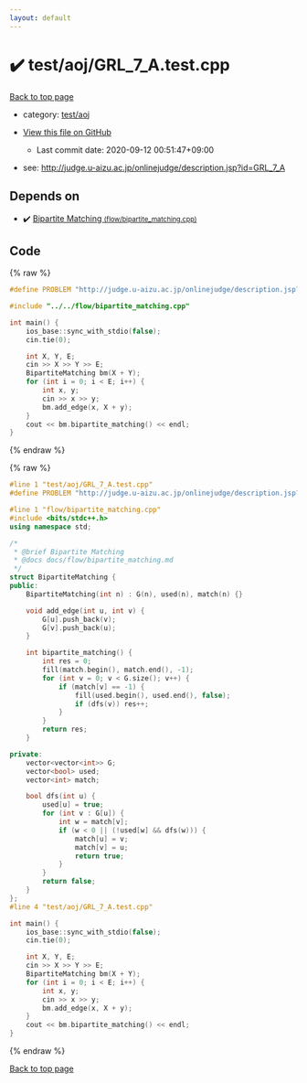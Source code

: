 ```yaml
---
layout: default
---
```


<!-- mathjax config similar to math.stackexchange -->
<script type="text/javascript" async
  src="https://cdnjs.cloudflare.com/ajax/libs/mathjax/2.7.5/MathJax.js?config=TeX-MML-AM_CHTML">
</script>
<script type="text/x-mathjax-config">
  MathJax.Hub.Config({
    TeX: { equationNumbers: { autoNumber: "AMS" }},
    tex2jax: {
      inlineMath: [ ['$','$'] ],
      processEscapes: true
    },
    "HTML-CSS": { matchFontHeight: false },
    displayAlign: "left",
    displayIndent: "2em"
  });
</script>

<script type="text/javascript" src="https://cdnjs.cloudflare.com/ajax/libs/jquery/3.4.1/jquery.min.js"></script>
<script src="https://cdn.jsdelivr.net/npm/jquery-balloon-js@1.1.2/jquery.balloon.min.js" integrity="sha256-ZEYs9VrgAeNuPvs15E39OsyOJaIkXEEt10fzxJ20+2I=" crossorigin="anonymous"></script>
<script type="text/javascript" src="../../../assets/js/copy-button.js"></script>
<link rel="stylesheet" href="../../../assets/css/copy-button.css" />


# :heavy_check_mark: test/aoj/GRL_7_A.test.cpp

<a href="../../../index.html">Back to top page</a>

* category: <a href="../../../index.html#0d0c91c0cca30af9c1c9faef0cf04aa9">test/aoj</a>
* <a href="{{ site.github.repository_url }}/blob/master/test/aoj/GRL_7_A.test.cpp">View this file on GitHub</a>
    - Last commit date: 2020-09-12 00:51:47+09:00


* see: <a href="http://judge.u-aizu.ac.jp/onlinejudge/description.jsp?id=GRL_7_A">http://judge.u-aizu.ac.jp/onlinejudge/description.jsp?id=GRL_7_A</a>


## Depends on

* :heavy_check_mark: <a href="../../../library/flow/bipartite_matching.cpp.html">Bipartite Matching <small>(flow/bipartite_matching.cpp)</small></a>


## Code

<a id="unbundled"></a>
{% raw %}
```cpp
#define PROBLEM "http://judge.u-aizu.ac.jp/onlinejudge/description.jsp?id=GRL_7_A"

#include "../../flow/bipartite_matching.cpp"

int main() {
    ios_base::sync_with_stdio(false);
    cin.tie(0);

    int X, Y, E;
    cin >> X >> Y >> E;
    BipartiteMatching bm(X + Y);
    for (int i = 0; i < E; i++) {
        int x, y;
        cin >> x >> y;
        bm.add_edge(x, X + y);
    }
    cout << bm.bipartite_matching() << endl;
}
```
{% endraw %}

<a id="bundled"></a>
{% raw %}
```cpp
#line 1 "test/aoj/GRL_7_A.test.cpp"
#define PROBLEM "http://judge.u-aizu.ac.jp/onlinejudge/description.jsp?id=GRL_7_A"

#line 1 "flow/bipartite_matching.cpp"
#include <bits/stdc++.h>
using namespace std;

/*
 * @brief Bipartite Matching
 * @docs docs/flow/bipartite_matching.md
 */
struct BipartiteMatching {
public:
    BipartiteMatching(int n) : G(n), used(n), match(n) {}

    void add_edge(int u, int v) {
        G[u].push_back(v);
        G[v].push_back(u);
    }

    int bipartite_matching() {
        int res = 0;
        fill(match.begin(), match.end(), -1);
        for (int v = 0; v < G.size(); v++) {
            if (match[v] == -1) {
                fill(used.begin(), used.end(), false);
                if (dfs(v)) res++;
            }
        }
        return res;
    }

private:
    vector<vector<int>> G;
    vector<bool> used;
    vector<int> match;

    bool dfs(int u) {
        used[u] = true;
        for (int v : G[u]) {
            int w = match[v];
            if (w < 0 || (!used[w] && dfs(w))) {
                match[u] = v;
                match[v] = u;
                return true;
            }
        }
        return false;
    }
};
#line 4 "test/aoj/GRL_7_A.test.cpp"

int main() {
    ios_base::sync_with_stdio(false);
    cin.tie(0);

    int X, Y, E;
    cin >> X >> Y >> E;
    BipartiteMatching bm(X + Y);
    for (int i = 0; i < E; i++) {
        int x, y;
        cin >> x >> y;
        bm.add_edge(x, X + y);
    }
    cout << bm.bipartite_matching() << endl;
}

```
{% endraw %}

<a href="../../../index.html">Back to top page</a>

